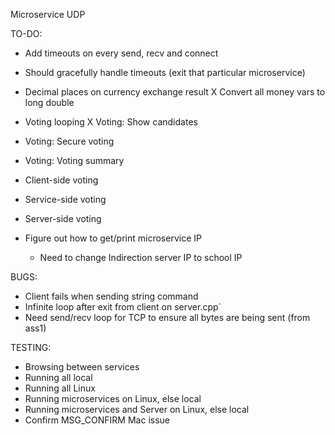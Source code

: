 Microservice UDP

TO-DO:
- Add timeouts on every send, recv and connect
- Should gracefully handle timeouts (exit that particular microservice)
- Decimal places on currency exchange result
X Convert all money vars to long double

- Voting looping
X Voting: Show candidates
- Voting: Secure voting
- Voting: Voting summary
- Client-side voting
- Service-side voting
- Server-side voting

- Figure out how to get/print microservice IP
    - Need to change Indirection server IP to school IP

BUGS:
- Client fails when sending string command
- Infinite loop after exit from client on server.cpp`
- Need send/recv loop for TCP to ensure all bytes are being sent (from ass1)


TESTING:
- Browsing between services
- Running all local
- Running all Linux
- Running microservices on Linux, else local
- Running microservices and Server on Linux, else local
- Confirm MSG_CONFIRM Mac issue

